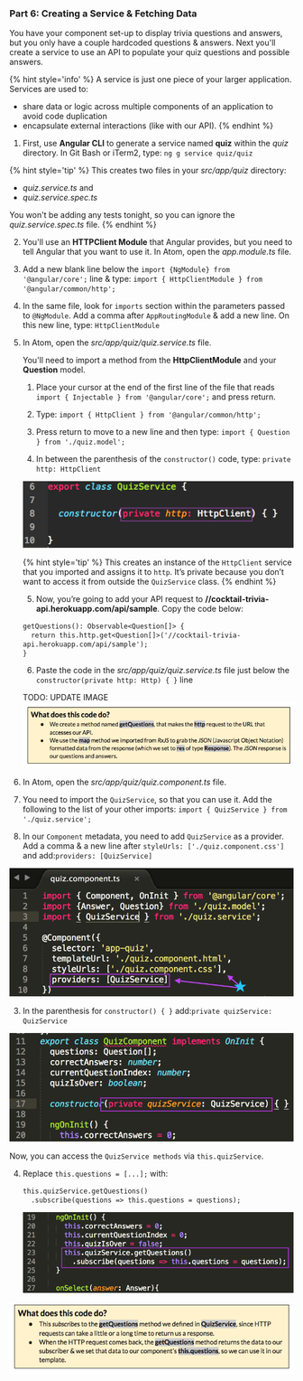 ### Part 6: Creating a Service & Fetching Data

You have your component set-up to display trivia questions and answers, but you only have a couple hardcoded questions & answers. Next you'll create a service to use an API to populate your quiz questions and possible answers.

{% hint style='info' %}
A service is just one piece of your larger application. Services are used to:
* share data or logic across multiple components of an application to avoid code duplication
* encapsulate external interactions (like with our API).
{% endhint %}

1. First, use **Angular CLI** to generate a service named **quiz** within the _quiz_ directory. In Git Bash or iTerm2, type: `ng g service quiz/quiz`

  {% hint style='tip' %}
This creates two files in your _src/app/quiz_ directory:
  * _quiz.service.ts_ and
  * _quiz.service.spec.ts_

You won't be adding any tests tonight, so you can ignore the _quiz.service.spec.ts_ file.
  {% endhint %}

2. You'll use an **HTTPClient Module** that Angular provides, but you need to tell Angular that you want to use it. In Atom, open the _app.module.ts_ file.

  1. Add a new blank line below the `import {NgModule} from '@angular/core';` line & type:
  `import { HttpClientModule } from '@angular/common/http';`

  2. In the same file, look for `imports` section within the parameters passed to `@NgModule`. Add a comma after `AppRoutingModule` & add a new line. On this new line, type: `HttpClientModule`

2.  In Atom, open the _src/app/quiz/quiz.service.ts_ file.

    You'll need to import a method from the **HttpClientModule** and your **Question** model.

    1. Place your cursor at the end of the first line of the file that reads `import { Injectable } from '@angular/core';` and press return.

    2. Type: `import { HttpClient } from '@angular/common/http';`

    3. Press return to move to a new line and then type: `import { Question } from './quiz.model';`

    4. In between the parenthesis of the `constructor()` code, type: `private http: HttpClient`
    
      ![](/images/httpClient.png)

      {% hint style='tip' %}
This creates an instance of the `HttpClient` service that you imported and assigns it to `http`. It’s private because you don’t want to access it from outside the `QuizService` class.
      {% endhint %}

    5. Now, you’re going to add your API request to **//cocktail-trivia-api.herokuapp.com/api/sample**. Copy the code below:

      ```
      getQuestions(): Observable<Question[]> { 
        return this.http.get<Question[]>('//cocktail-trivia-api.herokuapp.com/api/sample'); 
      }
      ```

    6. Paste the code in the _src/app/quiz/quiz.service.ts_ file just below the `constructor(private http: Http) { }` line

    TODO: UPDATE IMAGE
    ![](../images/26.png)

9.  In Atom, open the _src/app/quiz/quiz.component.ts_ file.

  1.  You need to import the `QuizService`, so that you can use it. Add the following to the list of your other imports: `import { QuizService } from './quiz.service';`

  2.  In our `Component` metadata, you need to add `QuizService` as a provider. Add a comma & a new line after `styleUrls: ['./quiz.component.css']` and add:`providers: [QuizService]`

  ![](/images/image22.png)

  3. In the parenthesis for `constructor() { }` add:`private quizService: QuizService`

  ![](/images/image48.png)

  Now, you can access the `QuizService methods` via `this.quizService`.

4.  Replace `this.questions = [...];` with:
    ```
    this.quizService.getQuestions()
      .subscribe(questions => this.questions = questions);
    ```

    ![](/images/image13.png)

![](../images/27.png)
